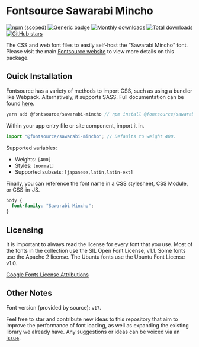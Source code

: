 # Fontsource Sawarabi Mincho

[![npm (scoped)](https://img.shields.io/npm/v/@fontsource/sawarabi-mincho?color=brightgreen)](https://www.npmjs.com/package/@fontsource/sawarabi-mincho) [![Generic badge](https://img.shields.io/badge/fontsource-passing-brightgreen)](https://github.com/fontsource/fontsource) [![Monthly downloads](https://badgen.net/npm/dm/@fontsource/sawarabi-mincho)](https://github.com/fontsource/fontsource) [![Total downloads](https://badgen.net/npm/dt/@fontsource/sawarabi-mincho)](https://github.com/fontsource/fontsource) [![GitHub stars](https://img.shields.io/github/stars/fontsource/fontsource.svg?style=social&label=Star)](https://github.com/fontsource/fontsource/stargazers)

The CSS and web font files to easily self-host the “Sawarabi Mincho” font. Please visit the main [Fontsource website](https://fontsource.org/fonts/sawarabi-mincho) to view more details on this package.

## Quick Installation

Fontsource has a variety of methods to import CSS, such as using a bundler like Webpack. Alternatively, it supports SASS. Full documentation can be found [here](https://fontsource.org/docs/introduction).

```javascript
yarn add @fontsource/sawarabi-mincho // npm install @fontsource/sawarabi-mincho
```

Within your app entry file or site component, import it in.

```javascript
import "@fontsource/sawarabi-mincho"; // Defaults to weight 400.
```

Supported variables:

- Weights: `[400]`
- Styles: `[normal]`
- Supported subsets: `[japanese,latin,latin-ext]`

Finally, you can reference the font name in a CSS stylesheet, CSS Module, or CSS-in-JS.

```css
body {
  font-family: "Sawarabi Mincho";
}
```

## Licensing

It is important to always read the license for every font that you use.
Most of the fonts in the collection use the SIL Open Font License, v1.1. Some fonts use the Apache 2 license. The Ubuntu fonts use the Ubuntu Font License v1.0.

[Google Fonts License Attributions](https://fonts.google.com/attribution)

## Other Notes

Font version (provided by source): `v17`.

Feel free to star and contribute new ideas to this repository that aim to improve the performance of font loading, as well as expanding the existing library we already have. Any suggestions or ideas can be voiced via an [issue](https://github.com/fontsource/fontsource/issues).
